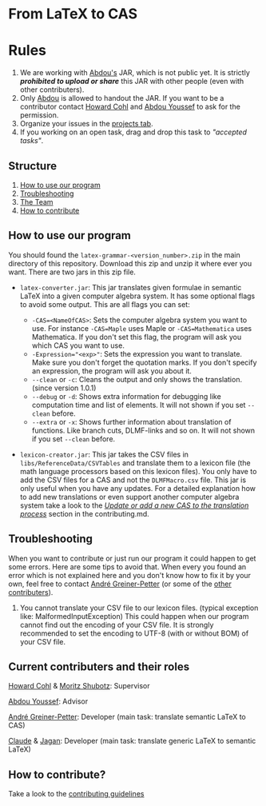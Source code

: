 # From LaTeX to CAS

# Rules
1. We are working with [Abdou's](https://github.com/abdouyoussef) JAR, which is not public yet. It is strictly **_prohibited to upload or share_**  this JAR with other people (even with other contributers). 
2. Only [Abdou](https://github.com/abdouyoussef) is allowed to handout the JAR. If you want to be a contributor contact [Howard Cohl](https://github.com/HowardCohl) and [Abdou Youssef](https://github.com/abdouyoussef) to ask for the permission.
3. Organize your issues in the [projects tab](https://github.com/TU-Berlin/latex-grammar/projects).
4. If you working on an open task, drag and drop this task to _"accepted tasks"_.

## Structure
1. [How to use our program](#howTo)
2. [Troubleshooting](#troubleshooting)
3. [The Team](#contributers)
4. [How to contribute](https://github.com/TU-Berlin/latex-grammar/edit/master/CONTRIBUTING.md)

## How to use our program<a name="howTo"></a>
You should found the `latex-grammar-<version_number>.zip` in the main directory of this repository. Download this zip and unzip it where ever you want. There are two jars in this zip file.

* `latex-converter.jar`: This jar translates given formulae in semantic LaTeX into a given computer algebra system. It has some optional flags to avoid some output. This are all flags you can set:
    * `-CAS=<NameOfCAS>`: Sets the computer algebra system you want to use. For instance `-CAS=Maple` uses Maple or `-CAS=Mathematica` uses Mathematica. If you don't set this flag, the program will ask you which CAS you want to use.
    * `-Expression="<exp>"`: Sets the expression you want to translate. Make sure you don't forget the quotation marks. If you don't specify an expression, the program will ask you about it.
    * `--clean` or `-c`: Cleans the output and only shows the translation. (since version 1.0.1)
    * `--debug` or `-d`: Shows extra information for debugging like computation time and list of elements. It will not shown if you set `--clean` before.
    * `--extra` or `-x`: Shows further information about translation of functions. Like branch cuts, DLMF-links and so on. It will not shown if you set `--clean` before.

* `lexicon-creator.jar`: This jar takes the CSV files in `libs/ReferenceData/CSVTables` and translate them to a lexicon file (the math language processors based on this lexicon files). You only have to add the CSV files for a CAS and not the `DLMFMacro.csv` file. This jar is only useful when you have any updates. For a detailed explanation how to add new translations or even support another computer algebra system take a look to the _[Update or add a new CAS to the translation process](https://github.com/TU-Berlin/latex-grammar/edit/master/CONTRIBUTING.md#howToUpdate)_ section in the contributing.md.

## Troubleshooting<a name="troubleshooting"></a>
When you want to contribute or just run our program it could happen to get some errors. Here are some tips to avoid that. When every you found an error which is not explained here and you don't know how to fix it by your own, feel free to contact [André Greiner-Petter](https://github.com/AndreG-P) (or some of the [other contributers](#contributers)).

1. You cannot translate your CSV file to our lexicon files. (typical exception like: MalformedInputException)
This could happen when our program cannot find out the encoding of your CSV file. It is strongly recommended to set the encoding to UTF-8 (with or without BOM) of your CSV file.

## Current contributers and their roles<a name="contributers"></a>
[Howard Cohl](https://github.com/HowardCohl) & [Moritz Shubotz](https://github.com/physikerwelt): Supervisor

[Abdou Youssef](https://github.com/abdouyoussef): Advisor

[André Greiner-Petter](https://github.com/AndreG-P): Developer (main task: translate semantic LaTeX to CAS)

[Claude](https://github.com/ClaudeZou) & [Jagan](https://github.com/notjagan): Developer (main task: translate generic LaTeX to semantic LaTeX)

## How to contribute?
Take a look to the [contributing guidelines](https://github.com/TU-Berlin/latex-grammar/edit/master/CONTRIBUTING.md)
